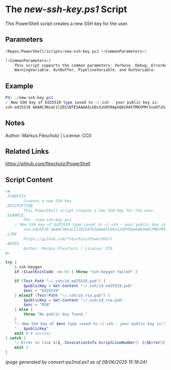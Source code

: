 The *new-ssh-key.ps1* Script
===========================

This PowerShell script creates a new SSH key for the user.

Parameters
----------
```powershell
/Repos/PowerShell/scripts/new-ssh-key.ps1 [<CommonParameters>]

[<CommonParameters>]
    This script supports the common parameters: Verbose, Debug, ErrorAction, ErrorVariable, WarningAction, 
    WarningVariable, OutBuffer, PipelineVariable, and OutVariable.
```

Example
-------
```powershell
PS> ./new-ssh-key.ps1
✅ New SSH key of Ed25519 type saved to ~/.ssh - your public key is:
ssh-ed25519 AAAAC3NzaC1lZDI1NTE5AAAAILb8s5zU9YDApGQ82H45fMKVPMr5cw9fzh3PEBjZZ+Rm markus@PI

```

Notes
-----
Author: Markus Fleschutz | License: CC0

Related Links
-------------
https://github.com/fleschutz/PowerShell

Script Content
--------------
```powershell
<#
.SYNOPSIS
        Creates a new SSH key
.DESCRIPTION
        This PowerShell script creates a new SSH key for the user.
.EXAMPLE
        PS> ./new-ssh-key.ps1
	✅ New SSH key of Ed25519 type saved to ~/.ssh - your public key is:
	    ssh-ed25519 AAAAC3NzaC1lZDI1NTE5AAAAILb8s5zU9YDApGQ82H45fMKVPMr5cw9fzh3PEBjZZ+Rm markus@PI
.LINK
        https://github.com/fleschutz/PowerShell
.NOTES
        Author: Markus Fleschutz | License: CC0
#>

try {
	& ssh-keygen
	if ($lastExitCode -ne 0) { throw "ssh-keygen failed" }

	if (Test-Path "~/.ssh/id_ed25519.pub") {
		$publicKey = Get-Content "~/.ssh/id_ed25519.pub"
		$enc = "Ed25519"
	} elseif (Test-Path "~/.ssh/id_rsa.pub") {
		$publicKey = Get-Content "~/.ssh/id_rsa.pub"
		$enc = "RSA"
	} else {
		throw "No public key found."
	}
	"✅ New SSH key of $enc type saved to ~/.ssh - your public key is:"
	"   $publicKey"
	exit 0 # success
} catch {
	"⚠️ Error in line $($_.InvocationInfo.ScriptLineNumber): $($Error[0])"
	exit 1
}
```

*(page generated by convert-ps2md.ps1 as of 08/06/2025 15:18:24)*
